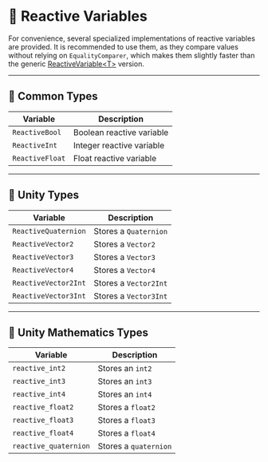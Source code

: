 # 🧩 Reactive Variables

For convenience, several specialized implementations of reactive variables are provided. It is recommended to use them,
as they compare values without relying on `EqualityComparer`, which makes them slightly faster than the generic
[ReactiveVariable&lt;T&gt;](ReactiveVariable.md) version.

---

## 🧩 Common Types

| Variable        | Description               |
|-----------------|---------------------------|
| `ReactiveBool`  | Boolean reactive variable |
| `ReactiveInt`   | Integer reactive variable |
| `ReactiveFloat` | Float reactive variable   |

---

## 🧩 Unity Types

| Variable             | Description           |
|----------------------|-----------------------|
| `ReactiveQuaternion` | Stores a `Quaternion` |
| `ReactiveVector2`    | Stores a `Vector2`    |
| `ReactiveVector3`    | Stores a `Vector3`    |
| `ReactiveVector4`    | Stores a `Vector4`    |
| `ReactiveVector2Int` | Stores a `Vector2Int` |
| `ReactiveVector3Int` | Stores a `Vector3Int` |

---

## 🧩 Unity Mathematics Types

| Variable              | Description           |
|-----------------------|-----------------------|
| `reactive_int2`       | Stores an `int2`      |
| `reactive_int3`       | Stores an `int3`      |
| `reactive_int4`       | Stores an `int4`      |
| `reactive_float2`     | Stores a `float2`     |
| `reactive_float3`     | Stores a `float3`     |
| `reactive_float4`     | Stores a `float4`     |
| `reactive_quaternion` | Stores a `quaternion` |
